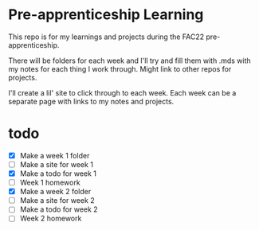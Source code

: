 # Pre-apprenticeship Learning

This repo is for my learnings and projects during the FAC22 pre-apprenticeship.

There will be folders for each week and I'll try and fill them with .mds with my notes for each thing I work through. Might link to other repos for projects.

I'll create a lil' site to click through to each week. Each week can be a separate page with links to my notes and projects.

# todo

- [x] Make a week 1 folder
- [ ] Make a site for week 1
- [x] Make a todo for week 1
- [ ] Week 1 homework
- [x] Make a week 2 folder
- [ ] Make a site for week 2
- [ ] Make a todo for week 2
- [ ] Week 2 homework